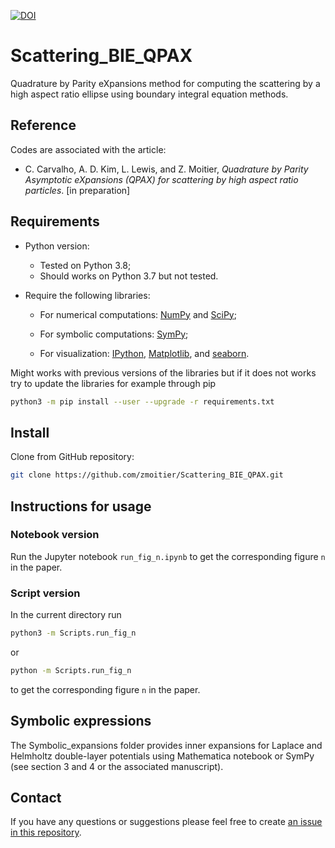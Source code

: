 [![DOI](https://zenodo.org/badge/357627837.svg)](https://zenodo.org/badge/latestdoi/357627837)

# Scattering_BIE_QPAX

Quadrature by Parity eXpansions method for computing the scattering by a high aspect ratio ellipse using boundary integral equation methods.

## Reference

Codes are associated with the article:

- C. Carvalho, A. D. Kim, L. Lewis, and Z. Moitier, _Quadrature by Parity Asymptotic eXpansions (QPAX) for scattering by high aspect ratio particles_. [in preparation]

## Requirements

- Python version:

  - Tested on Python 3.8;
  - Should works on Python 3.7 but not tested.

- Require the following libraries:

  - For numerical computations: [NumPy](https://github.com/numpy/numpy) and [SciPy](https://github.com/scipy/scipy);

  - For symbolic computations: [SymPy](https://github.com/sympy/sympy);

  - For visualization: [IPython](https://github.com/ipython/ipython), [Matplotlib](https://github.com/matplotlib/matplotlib), and [seaborn](https://github.com/mwaskom/seaborn).

Might works with previous versions of the libraries but if it does not works try to update the libraries for example through pip

```bash
python3 -m pip install --user --upgrade -r requirements.txt
```

## Install

Clone from GitHub repository:

```bash
git clone https://github.com/zmoitier/Scattering_BIE_QPAX.git
```

## Instructions for usage

### Notebook version

Run the Jupyter notebook `run_fig_n.ipynb` to get the corresponding figure `n` in the paper.

### Script version

In the current directory run

```bash
python3 -m Scripts.run_fig_n
```

or

```bash
python -m Scripts.run_fig_n
```

to get the corresponding figure `n` in the paper.

## Symbolic expressions

The Symbolic_expansions folder provides inner expansions for Laplace and Helmholtz double-layer potentials using Mathematica notebook or SymPy (see section 3 and 4 or the associated manuscript).

## Contact

If you have any questions or suggestions please feel free to create [an issue in this repository](https://github.com/zmoitier/Scattering_BIE_QPAX/issues/new).
